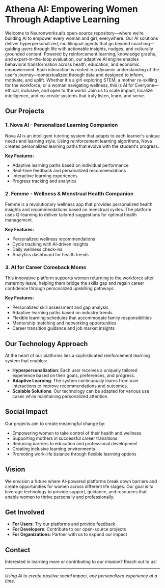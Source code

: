 # Athena AI: Empowering Women Through Adaptive Learning

Welcome to Neuronworks.ai’s open-source repository—where we’re building AI to empower every woman and girl, everywhere.
Our AI solutions deliver hyperpersonalized, multilingual agents that go beyond coaching—guiding users through life with actionable insights, nudges, and culturally grounded content. Powered by reinforcement learning, knowledge graphs, and expert-in-the-loop evaluation, our adaptive AI engine enables behavioral transformation across health, education, and economic empowerment.
Each interaction is rooted in a dynamic understanding of the user’s journey—contextualized through data and designed to inform, motivate, and uplift. Whether it's a girl exploring STEM, a mother re-skilling for the workforce, or a woman navigating wellness, this is AI for Everyone—ethical, inclusive, and open to the world.
Join us to scale impact, localize intelligence, and co-create systems that truly listen, learn, and serve.
## Our Projects

### 1. Nova AI - Personalized Learning Companion
Nova AI is an intelligent tutoring system that adapts to each learner's unique needs and learning style. Using reinforcement learning algorithms, Nova creates personalized learning paths that evolve with the student's progress.

**Key Features:**
- Adaptive learning paths based on individual performance
- Real-time feedback and personalized recommendations
- Interactive learning experiences
- Progress tracking and analytics

### 2. Femme - Wellness & Menstrual Health Companion
Femme is a revolutionary wellness app that provides personalized health insights and recommendations based on menstrual cycles. The platform uses Q-learning to deliver tailored suggestions for optimal health management.

**Key Features:**
- Personalized wellness recommendations
- Cycle tracking with AI-driven insights
- Daily wellness check-ins
- Analytics dashboard for health trends

### 3. AI for Career Comeback Moms
This innovative platform supports women returning to the workforce after maternity leave, helping them bridge the skills gap and regain career confidence through personalized upskilling pathways.

**Key Features:**
- Personalized skill assessment and gap analysis
- Adaptive learning paths based on industry trends
- Flexible learning schedules that accommodate family responsibilities
- Mentorship matching and networking opportunities
- Career transition guidance and job market insights

## Our Technology Approach

At the heart of our platforms lies a sophisticated reinforcement learning system that enables:

- **Hyperpersonalization**: Each user receives a uniquely tailored experience based on their goals, preferences, and progress.
- **Adaptive Learning**: The system continuously learns from user interactions to improve recommendations and outcomes.
- **Scalable Solutions**: Our technology can be adapted for various use cases while maintaining personalized attention.

## Social Impact

Our projects aim to create meaningful change by:

- Empowering women to take control of their health and wellness
- Supporting mothers in successful career transitions
- Reducing barriers to education and professional development
- Creating inclusive learning environments
- Promoting work-life balance through flexible learning options

## Vision

We envision a future where AI-powered platforms break down barriers and create opportunities for women across different life stages. Our goal is to leverage technology to provide support, guidance, and resources that enable women to thrive personally and professionally.

## Get Involved

- **For Users**: Try our platforms and provide feedback
- **For Developers**: Contribute to our open-source projects
- **For Organizations**: Partner with us to expand our impact

## Contact

Interested in learning more or contributing to our mission? Reach out to us!

---

*Using AI to create positive social impact, one personalized experience at a time.*